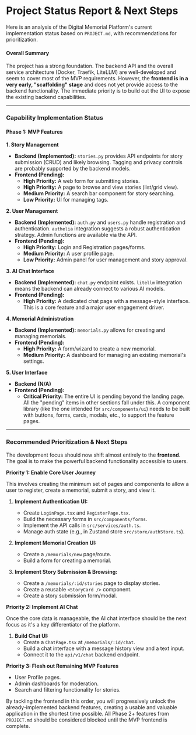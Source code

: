 # Project Status Report & Next Steps

Here is an analysis of the Digital Memorial Platform's current implementation status based on `PROJECT.md`, with recommendations for prioritization.

#### **Overall Summary**

The project has a strong foundation. The backend API and the overall service architecture (Docker, Traefik, LiteLLM) are well-developed and seem to cover most of the MVP requirements. However, the **frontend is in a very early, "scaffolding" stage** and does not yet provide access to the backend functionality. The immediate priority is to build out the UI to expose the existing backend capabilities.

---

### **Capability Implementation Status**

#### **Phase 1: MVP Features**

**1. Story Management**
*   **Backend (Implemented):** `stories.py` provides API endpoints for story submission (CRUD) and likely browsing. Tagging and privacy controls are probably supported by the backend models.
*   **Frontend (Pending):**
    *   **High Priority:** A web form for submitting stories.
    *   **High Priority:** A page to browse and view stories (list/grid view).
    *   **Medium Priority:** A search bar component for story searching.
    *   **Low Priority:** UI for managing tags.

**2. User Management**
*   **Backend (Implemented):** `auth.py` and `users.py` handle registration and authentication. `authelia` integration suggests a robust authentication strategy. Admin functions are available via the API.
*   **Frontend (Pending):**
    *   **High Priority:** Login and Registration pages/forms.
    *   **Medium Priority:** A user profile page.
    *   **Low Priority:** Admin panel for user management and story approval.

**3. AI Chat Interface**
*   **Backend (Implemented):** `chat.py` endpoint exists. `litellm` integration means the backend can already connect to various AI models.
*   **Frontend (Pending):**
    *   **High Priority:** A dedicated chat page with a message-style interface. This is a core feature and a major user engagement driver.

**4. Memorial Administration**
*   **Backend (Implemented):** `memorials.py` allows for creating and managing memorials.
*   **Frontend (Pending):**
    *   **High Priority:** A form/wizard to create a new memorial.
    *   **Medium Priority:** A dashboard for managing an existing memorial's settings.

**5. User Interface**
*   **Backend (N/A)**
*   **Frontend (Pending):**
    *   **Critical Priority:** The entire UI is pending beyond the landing page. All the "pending" items in other sections fall under this. A component library (like the one intended for `src/components/ui`) needs to be built with buttons, forms, cards, modals, etc., to support the feature pages.

---

### **Recommended Prioritization & Next Steps**

The development focus should now shift almost entirely to the **frontend**. The goal is to make the powerful backend functionality accessible to users.

**Priority 1: Enable Core User Journey**

This involves creating the minimum set of pages and components to allow a user to register, create a memorial, submit a story, and view it.

1.  **Implement Authentication UI:**
    *   Create `LoginPage.tsx` and `RegisterPage.tsx`.
    *   Build the necessary forms in `src/components/forms`.
    *   Implement the API calls in `src/services/auth.ts`.
    *   Manage auth state (e.g., in Zustand store `src/store/authStore.ts`).

2.  **Implement Memorial Creation UI:**
    *   Create a `/memorials/new` page/route.
    *   Build a form for creating a memorial.

3.  **Implement Story Submission & Browsing:**
    *   Create a `/memorials/:id/stories` page to display stories.
    *   Create a reusable `<StoryCard />` component.
    *   Create a story submission form/modal.

**Priority 2: Implement AI Chat**

Once the core data is manageable, the AI chat interface should be the next focus as it's a key differentiator of the platform.

1.  **Build Chat UI:**
    *   Create a `ChatPage.tsx` at `/memorials/:id/chat`.
    *   Build a chat interface with a message history view and a text input.
    *   Connect it to the `api/v1/chat` backend endpoint.

**Priority 3: Flesh out Remaining MVP Features**

*   User Profile pages.
*   Admin dashboards for moderation.
*   Search and filtering functionality for stories.

By tackling the frontend in this order, you will progressively unlock the already-implemented backend features, creating a usable and valuable application in the shortest time possible. All Phase 2+ features from `PROJECT.md` should be considered blocked until the MVP frontend is complete. 